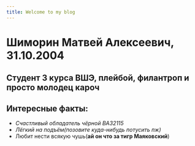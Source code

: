 ```yaml
---
title: Welcome to my blog
---
```

# Шиморин Матвей Алексеевич, 31.10.2004
## Студент 3 курса ВШЭ, плейбой, филантроп и просто молодец кароч

## Интересные факты:
* *Счастливый обладатель чёрной ВАЗ2115*
* *Лёгкий на подъём(позовите куда-нибудь потусить пж)*
* Любит нести всякую чушь(**ай он что за тигр Маяковский**)
    